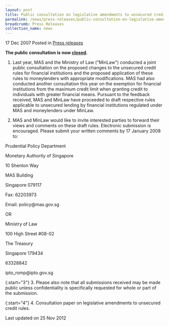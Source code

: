 ```yaml
---
layout: post
title: Public consultation on legislative amendments to unsecured credit rules
permalink: /news/press-releases/public-consultation-on-legislative-amendments-to-unsecured-credit-rules
breadcrumb: Press Releases
collection_name: news
---
```


17 Dec 2007 Posted in [Press releases](/news/press-releases)

**The public consultation is now <u>closed</u>.**


1. Last year, MAS and the Ministry of Law ("MinLaw") conducted a joint public consultation on the proposed changes to the unsecured credit rules for financial institutions and the proposed application of these rules to moneylenders with appropriate modifications. MAS had also conducted another consultation this year on the exemption for financial institutions from the maximum credit limit when granting credit to individuals with greater financial means. Pursuant to the feedback received, MAS and MinLaw have proceeded to draft respective rules applicable to unsecured lending by financial institutions regulated under MAS and moneylenders under MinLaw.

2. MAS and MinLaw would like to invite interested parties to forward their views and comments on these draft rules. Electronic submission is encouraged. Please submit your written comments by 17 January 2008 to:


<p class="address-centered">Prudential Policy Department</p>
<p class="address-centered">Monetary Authority of Singapore</p>
<p class="address-centered">10 Shenton Way</p>
<p class="address-centered">MAS Building</p>
<p class="address-centered">Singapore 079117</p>

<p class="address-centered">Fax: 62203973</p>
<p class="address-centered">Email: policy@mas.gov.sg</p>

<p class="address-centered">OR</p>

<p class="address-centered">Ministry of Law</p>
<p class="address-centered">100 High Street #08-02</p>
<p class="address-centered">The Treasury</p>
<p class="address-centered">Singapore 179434</p>

<p class="address-centered">63328842</p>
<p class="address-centered">ipto_romp@ipto.gov.sg</p>


{:start="3"}
3. Please also note that all submissions received may be made public unless confidentiality is specifically requested for whole or part of the submission.

 

{:start="4"}
4. Consultation paper on legislative amendments to unsecured credit rules.


<p class="right-side-updated">Last updated on 25 Nov 2012</p>


